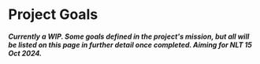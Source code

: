 # Project Goals

***Currently a WIP. Some goals defined in the project's mission, but all will be listed on this page in further detail once completed. Aiming for NLT 15 Oct 2024.***
